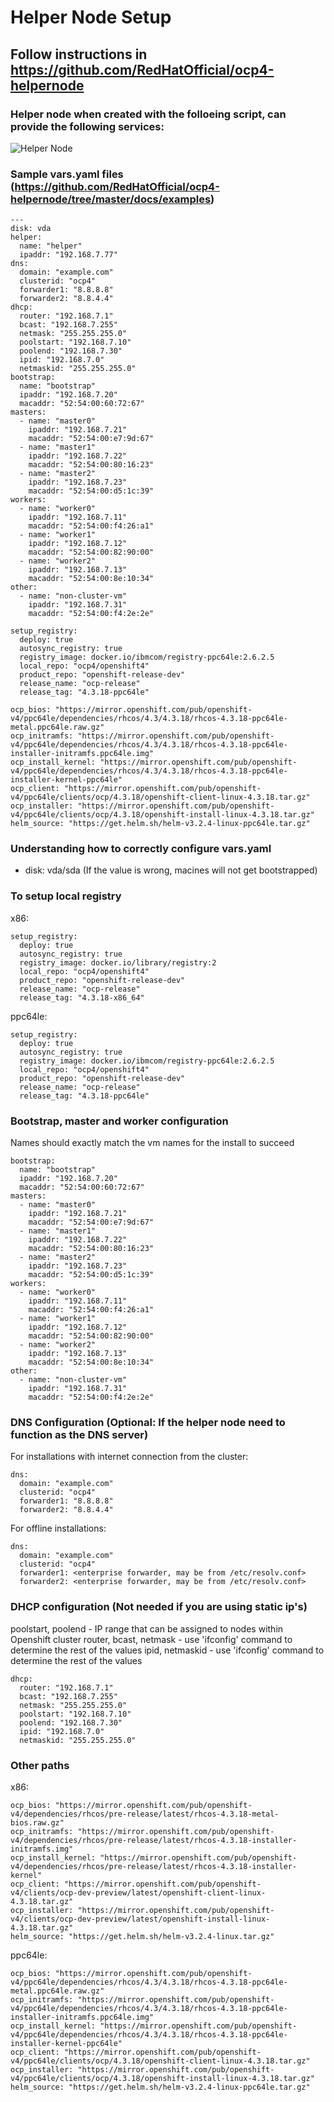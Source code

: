 # Helper Node Setup

## Follow instructions in https://github.com/RedHatOfficial/ocp4-helpernode

### Helper node when created with the folloeing script, can provide the following services:
![Helper Node](https://github.com/RedHatOfficial/ocp4-helpernode/blob/master/docs/images/hn.png)

### Sample vars.yaml files (https://github.com/RedHatOfficial/ocp4-helpernode/tree/master/docs/examples)

```
---
disk: vda
helper:
  name: "helper"
  ipaddr: "192.168.7.77"
dns:
  domain: "example.com"
  clusterid: "ocp4"
  forwarder1: "8.8.8.8"
  forwarder2: "8.8.4.4"
dhcp:
  router: "192.168.7.1"
  bcast: "192.168.7.255"
  netmask: "255.255.255.0"
  poolstart: "192.168.7.10"
  poolend: "192.168.7.30"
  ipid: "192.168.7.0"
  netmaskid: "255.255.255.0"
bootstrap:
  name: "bootstrap"
  ipaddr: "192.168.7.20"
  macaddr: "52:54:00:60:72:67"
masters:
  - name: "master0"
    ipaddr: "192.168.7.21"
    macaddr: "52:54:00:e7:9d:67"
  - name: "master1"
    ipaddr: "192.168.7.22"
    macaddr: "52:54:00:80:16:23"
  - name: "master2"
    ipaddr: "192.168.7.23"
    macaddr: "52:54:00:d5:1c:39"
workers:
  - name: "worker0"
    ipaddr: "192.168.7.11"
    macaddr: "52:54:00:f4:26:a1"
  - name: "worker1"
    ipaddr: "192.168.7.12"
    macaddr: "52:54:00:82:90:00"
  - name: "worker2"
    ipaddr: "192.168.7.13"
    macaddr: "52:54:00:8e:10:34"
other:
  - name: "non-cluster-vm"
    ipaddr: "192.168.7.31"
    macaddr: "52:54:00:f4:2e:2e"

setup_registry:
  deploy: true
  autosync_registry: true
  registry_image: docker.io/ibmcom/registry-ppc64le:2.6.2.5
  local_repo: "ocp4/openshift4"
  product_repo: "openshift-release-dev"
  release_name: "ocp-release"
  release_tag: "4.3.18-ppc64le"

ocp_bios: "https://mirror.openshift.com/pub/openshift-v4/ppc64le/dependencies/rhcos/4.3/4.3.18/rhcos-4.3.18-ppc64le-metal.ppc64le.raw.gz"
ocp_initramfs: "https://mirror.openshift.com/pub/openshift-v4/ppc64le/dependencies/rhcos/4.3/4.3.18/rhcos-4.3.18-ppc64le-installer-initramfs.ppc64le.img"
ocp_install_kernel: "https://mirror.openshift.com/pub/openshift-v4/ppc64le/dependencies/rhcos/4.3/4.3.18/rhcos-4.3.18-ppc64le-installer-kernel-ppc64le"
ocp_client: "https://mirror.openshift.com/pub/openshift-v4/ppc64le/clients/ocp/4.3.18/openshift-client-linux-4.3.18.tar.gz"
ocp_installer: "https://mirror.openshift.com/pub/openshift-v4/ppc64le/clients/ocp/4.3.18/openshift-install-linux-4.3.18.tar.gz"
helm_source: "https://get.helm.sh/helm-v3.2.4-linux-ppc64le.tar.gz"
```

### Understanding how to correctly configure vars.yaml

- disk: vda/sda (If the value is wrong, macines will not get bootstrapped)

### To setup local registry
x86:
```
setup_registry:
  deploy: true
  autosync_registry: true
  registry_image: docker.io/library/registry:2
  local_repo: "ocp4/openshift4"
  product_repo: "openshift-release-dev"
  release_name: "ocp-release"
  release_tag: "4.3.18-x86_64"
```

ppc64le:
```
setup_registry:
  deploy: true
  autosync_registry: true
  registry_image: docker.io/ibmcom/registry-ppc64le:2.6.2.5
  local_repo: "ocp4/openshift4"
  product_repo: "openshift-release-dev"
  release_name: "ocp-release"
  release_tag: "4.3.18-ppc64le"
```

### Bootstrap, master and worker configuration
Names should exactly match the vm names for the install to succeed

```
bootstrap:
  name: "bootstrap"
  ipaddr: "192.168.7.20"
  macaddr: "52:54:00:60:72:67"
masters:
  - name: "master0"
    ipaddr: "192.168.7.21"
    macaddr: "52:54:00:e7:9d:67"
  - name: "master1"
    ipaddr: "192.168.7.22"
    macaddr: "52:54:00:80:16:23"
  - name: "master2"
    ipaddr: "192.168.7.23"
    macaddr: "52:54:00:d5:1c:39"
workers:
  - name: "worker0"
    ipaddr: "192.168.7.11"
    macaddr: "52:54:00:f4:26:a1"
  - name: "worker1"
    ipaddr: "192.168.7.12"
    macaddr: "52:54:00:82:90:00"
  - name: "worker2"
    ipaddr: "192.168.7.13"
    macaddr: "52:54:00:8e:10:34"
other:
  - name: "non-cluster-vm"
    ipaddr: "192.168.7.31"
    macaddr: "52:54:00:f4:2e:2e"
```

### DNS Configuration  (Optional: If the helper node need to function as the DNS server)
For installations with internet connection from the cluster:
```
dns:
  domain: "example.com"
  clusterid: "ocp4"
  forwarder1: "8.8.8.8"
  forwarder2: "8.8.4.4"
```

For offline installations:
```
dns:
  domain: "example.com"
  clusterid: "ocp4"
  forwarder1: <enterprise forwarder, may be from /etc/resolv.conf>
  forwarder2: <enterprise forwarder, may be from /etc/resolv.conf>
```

### DHCP configuration (Not needed if you are using static ip's)
poolstart, poolend - IP range that can be assigned to nodes within Openshift cluster
router, bcast, netmask - use 'ifconfig' command to determine the rest of the values
ipid, netmaskid - use 'ifconfig' command to determine the rest of the values
```
dhcp:
  router: "192.168.7.1"
  bcast: "192.168.7.255"
  netmask: "255.255.255.0"
  poolstart: "192.168.7.10"
  poolend: "192.168.7.30"
  ipid: "192.168.7.0"
  netmaskid: "255.255.255.0"
```

### Other paths
x86:
```
ocp_bios: "https://mirror.openshift.com/pub/openshift-v4/dependencies/rhcos/pre-release/latest/rhcos-4.3.18-metal-bios.raw.gz"
ocp_initramfs: "https://mirror.openshift.com/pub/openshift-v4/dependencies/rhcos/pre-release/latest/rhcos-4.3.18-installer-initramfs.img"
ocp_install_kernel: "https://mirror.openshift.com/pub/openshift-v4/dependencies/rhcos/pre-release/latest/rhcos-4.3.18-installer-kernel"
ocp_client: "https://mirror.openshift.com/pub/openshift-v4/clients/ocp-dev-preview/latest/openshift-client-linux-4.3.18.tar.gz"
ocp_installer: "https://mirror.openshift.com/pub/openshift-v4/clients/ocp-dev-preview/latest/openshift-install-linux-4.3.18.tar.gz"
helm_source: "https://get.helm.sh/helm-v3.2.4-linux.tar.gz"
```

ppc64le:
```
ocp_bios: "https://mirror.openshift.com/pub/openshift-v4/ppc64le/dependencies/rhcos/4.3/4.3.18/rhcos-4.3.18-ppc64le-metal.ppc64le.raw.gz"
ocp_initramfs: "https://mirror.openshift.com/pub/openshift-v4/ppc64le/dependencies/rhcos/4.3/4.3.18/rhcos-4.3.18-ppc64le-installer-initramfs.ppc64le.img"
ocp_install_kernel: "https://mirror.openshift.com/pub/openshift-v4/ppc64le/dependencies/rhcos/4.3/4.3.18/rhcos-4.3.18-ppc64le-installer-kernel-ppc64le"
ocp_client: "https://mirror.openshift.com/pub/openshift-v4/ppc64le/clients/ocp/4.3.18/openshift-client-linux-4.3.18.tar.gz"
ocp_installer: "https://mirror.openshift.com/pub/openshift-v4/ppc64le/clients/ocp/4.3.18/openshift-install-linux-4.3.18.tar.gz"
helm_source: "https://get.helm.sh/helm-v3.2.4-linux-ppc64le.tar.gz"
```
